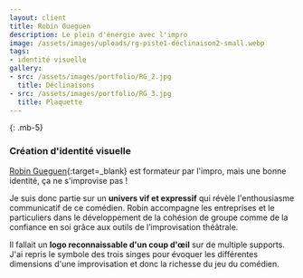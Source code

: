 ```yaml
---
layout: client
title: Robin Gueguen
description: Le plein d'énergie avec l'impro
image: /assets/images/uploads/rg-piste1-déclinaison2-small.webp
tags:
- identité visuelle
gallery:
- src: /assets/images/portfolio/RG_2.jpg
  title: Déclinaisons
- src: /assets/images/portfolio/RG_3.jpg
  title: Plaquette
---
```

{: .mb-5}
### Création d'identité visuelle

[Robin Gueguen](https://robingueguen.wordpress.com/){:target=_blank} est formateur par l'impro, mais une bonne identité, ça ne s'improvise pas !

Je suis donc partie sur un **univers vif et expressif** qui révèle l'enthousiasme communicatif de ce comédien. Robin accompagne les entreprises et le particuliers dans le développement de la cohésion de groupe comme de la confiance en soi grâce aux outils de l’improvisation théâtrale.

Il fallait un **logo reconnaissable d'un coup d'œil** sur de multiple supports. J'ai repris le symbole des trois singes pour évoquer les différentes dimensions d'une improvisation et donc la richesse du jeu du comédien.
